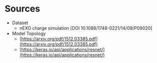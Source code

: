 # Sources
* Dataset
    * nEXO charge simulation [DOI 10.1088/1748-0221/14/09/P09020]
* Model Topology
    * [https://arxiv.org/pdf/1512.03385.pdf](https://arxiv.org/pdf/1512.03385.pdf)
    * [https://keras.io/api/applications/resnet/](https://keras.io/api/applications/resnet/)
    
